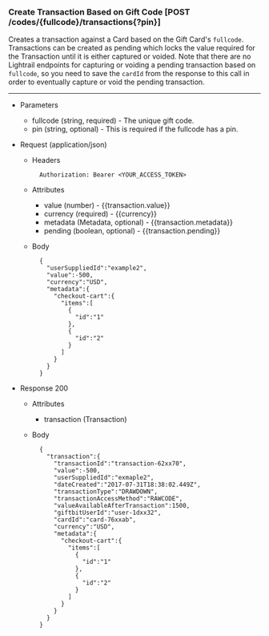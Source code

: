 ### Create Transaction Based on Gift Code [POST /codes/{fullcode}/transactions{?pin}]
Creates a transaction against a Card based on the Gift Card's `fullcode`.
Transactions can be created as pending which locks the value required for the Transaction until it is either captured or voided.
Note that there are no Lightrail endpoints for capturing or voiding a pending transaction based on `fullcode`, 
so you need to save the `cardId` from the response to this call in order to eventually capture or void the pending transaction. 


---
+ Parameters
    + fullcode (string, required) - The unique gift code.
    + pin (string, optional) - This is required if the fullcode has a pin.

+ Request (application/json)
    + Headers
    
            Authorization: Bearer <YOUR_ACCESS_TOKEN>

    + Attributes
        + value (number) - {{transaction.value}}
        + currency (required) - {{currency}}
        + metadata (Metadata, optional) - {{transaction.metadata}}
        + pending (boolean, optional) - {{transaction.pending}}
        
    + Body 
    
            {
              "userSuppliedId":"example2",
              "value":-500,
              "currency":"USD",
              "metadata":{
                "checkout-cart":{
                  "items":[
                    {
                      "id":"1"
                    },
                    {
                      "id":"2"
                    }
                  ]
                }
              }
            }
    
+ Response 200
    + Attributes
        + transaction (Transaction)

    + Body

            {
              "transaction":{
                "transactionId":"transaction-62xx70",
                "value":-500,
                "userSuppliedId":"exmaple2",
                "dateCreated":"2017-07-31T18:38:02.449Z",
                "transactionType":"DRAWDOWN",
                "transactionAccessMethod":"RAWCODE",
                "valueAvailableAfterTransaction":1500,
                "giftbitUserId":"user-1dxx32",
                "cardId":"card-76xxab",
                "currency":"USD",
                "metadata":{
                  "checkout-cart":{
                    "items":[
                      {
                        "id":"1"
                      },
                      {
                        "id":"2"
                      }
                    ]
                  }
                }
              }
            }